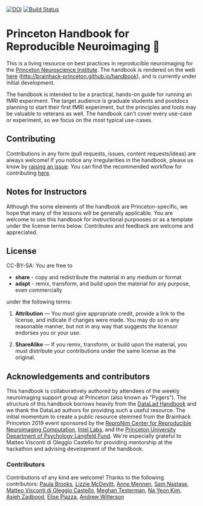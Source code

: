 [![DOI](https://zenodo.org/badge/221723445.svg)](https://zenodo.org/badge/latestdoi/221723445)
[![Build Status](https://travis-ci.org/brainhack-princeton/handbook.svg?branch=master)](https://travis-ci.org/brainhack-princeton/handbook)

# Princeton Handbook for Reproducible Neuroimaging :orange_book:

This is a living resource on best practices in reproducible neuroimaging for the [Princeton Neuroscience Institute](https://pni.princeton.edu/). The handbook is rendered on the web [here](http://brainhack-princeton.github.io/handbook/) (http://brainhack-princeton.github.io/handbook), and is currently under initial development.

The handbook is intended to be a practical, hands-on guide for running an fMRI experiment. The target audience is graduate students and postdocs planning to start their first fMRI experiment, but the principles and tools may be valuable to veterans as well. The handbook can't cover every use-case or experiment, so we focus on the most typical use-cases.

## Contributing

Contributions in any form (pull requests, issues, content requests/ideas) are always welcome! If you notice any irregularities in the handbook, please us know by [raising an issue](https://github.com/brainhack-princeton/handbook/issues). You can find the recommended workflow for contributing [here](https://brainhack-princeton.github.io/handbook/contributing.html).

## Notes for Instructors

Although the some elements of the handbook are Princeton-specific, we hope that many of the lessons will be generally applicable. You are welcome to use this handbook for instructional purpooses or as a template under the license terms below. Contributes and feedback are welcome and appreciated.

## License

CC-BY-SA: You are free to

- **share** - copy and redistribute the material in any medium or format
- **adapt** - remix, transform, and build upon the material for any purpose, even commercially

under the following terms:

1) **Attribution** — You must give appropriate credit, provide a link to the license, and indicate
 if changes were made. You may do so in any reasonable manner, but not in any way that suggests
 the licensor endorses you or your use.

2) **ShareAlike** — If you remix, transform, or build upon the material, you must distribute your
 contributions under the same license as the original.

## Acknowledgements and contributors

This handbook is collaboratively authored by attendees of the weekly neuroimaging support group at Princeton (also known as "Pygers"). The structure of this handbook borrows heavily from the [DataLad Handbook](http://handbook.datalad.org/) and we thank the DataLad authors for providing such a useful resource. The initial momentum to create a public resource stemmed from the Brainhack Princeton 2019 event sponsored by the [ReproNim Center for Reproducible Neuroimaging Computation](https://www.repronim.org/), [Intel Labs](https://www.intel.com/content/www/us/en/research/overview.html), and the [Princeton University Department of Psychology Langfeld Fund](https://psych.princeton.edu/). We're especially grateful to Matteo Visconti di Oleggio Castello for providing mentorship at the hackathon and advising development of the handbook.

### Contributors
Contributions of any kind are welcome! Thanks to the following contributors: [Paula Brooks](https://github.com/paulapbrooks), [Lizzie McDevitt](https://github.com/emcdevitt), [Anne Mennen](https://github.com/amennen), [Sam Nastase](https://github.com/snastase), [Matteo Visconti di Oleggio Castello](https://github.com/mvdoc), [Meghan Testerman](https://github.com/meghantesterman), [Na Yeon Kim](https://github.com/nayeonckim), [Asieh Zadbood](https://github.com/azadbood), [Elise Piazza](https://github.com/elisepiazza), [Andrew Wilterson](https://github.com/coandaeffect)
